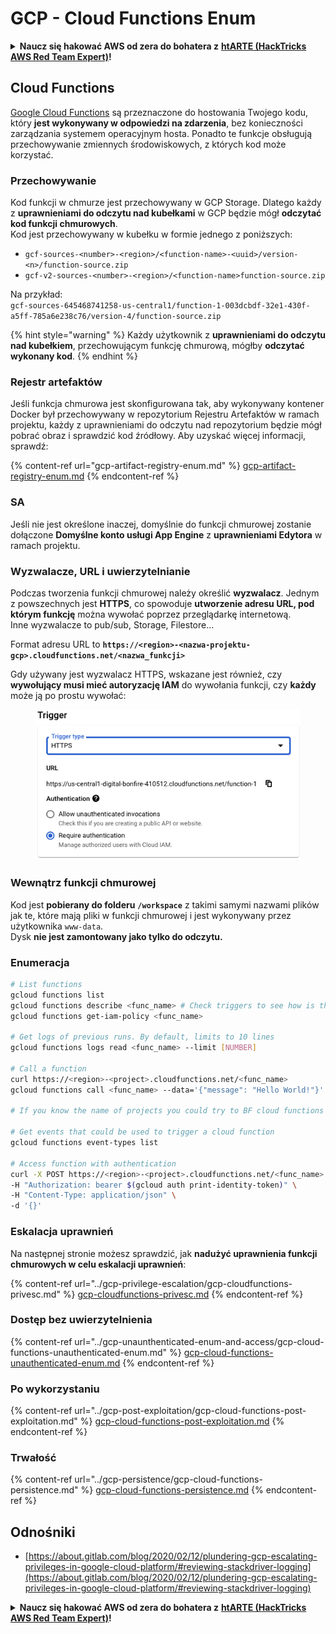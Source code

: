 # GCP - Cloud Functions Enum

<details>

<summary><strong>Naucz się hakować AWS od zera do bohatera z</strong> <a href="https://training.hacktricks.xyz/courses/arte"><strong>htARTE (HackTricks AWS Red Team Expert)</strong></a><strong>!</strong></summary>

Inne sposoby wsparcia HackTricks:

* Jeśli chcesz zobaczyć swoją **firmę reklamowaną w HackTricks** lub **pobrać HackTricks w formacie PDF**, sprawdź [**PLANY SUBSKRYPCYJNE**](https://github.com/sponsors/carlospolop)!
* Zdobądź [**oficjalne gadżety PEASS & HackTricks**](https://peass.creator-spring.com)
* Odkryj [**Rodzinę PEASS**](https://opensea.io/collection/the-peass-family), naszą kolekcję ekskluzywnych [**NFT**](https://opensea.io/collection/the-peass-family)
* **Dołącz do** 💬 [**grupy Discord**](https://discord.gg/hRep4RUj7f) lub [**grupy telegramowej**](https://t.me/peass) lub **śledź** nas na **Twitterze** 🐦 [**@hacktricks\_live**](https://twitter.com/hacktricks\_live)**.**
* **Podziel się swoimi sztuczkami hakowania, przesyłając PR-y do** [**HackTricks**](https://github.com/carlospolop/hacktricks) i [**HackTricks Cloud**](https://github.com/carlospolop/hacktricks-cloud) github repos.

</details>

## Cloud Functions <a href="#reviewing-cloud-functions" id="reviewing-cloud-functions"></a>

[Google Cloud Functions](https://cloud.google.com/functions/) są przeznaczone do hostowania Twojego kodu, który **jest wykonywany w odpowiedzi na zdarzenia**, bez konieczności zarządzania systemem operacyjnym hosta. Ponadto te funkcje obsługują przechowywanie zmiennych środowiskowych, z których kod może korzystać.

### Przechowywanie

Kod funkcji w chmurze jest przechowywany w GCP Storage. Dlatego każdy z **uprawnieniami do odczytu nad kubełkami** w GCP będzie mógł **odczytać kod funkcji chmurowych**.\
Kod jest przechowywany w kubełku w formie jednego z poniższych:

* `gcf-sources-<number>-<region>/<function-name>-<uuid>/version-<n>/function-source.zip`
* `gcf-v2-sources-<number>-<region>/<function-name>function-source.zip`

Na przykład:\
`gcf-sources-645468741258-us-central1/function-1-003dcbdf-32e1-430f-a5ff-785a6e238c76/version-4/function-source.zip`

{% hint style="warning" %}
Każdy użytkownik z **uprawnieniami do odczytu nad kubełkiem**, przechowującym funkcję chmurową, mógłby **odczytać wykonany kod**.
{% endhint %}

### Rejestr artefaktów

Jeśli funkcja chmurowa jest skonfigurowana tak, aby wykonywany kontener Docker był przechowywany w repozytorium Rejestru Artefaktów w ramach projektu, każdy z uprawnieniami do odczytu nad repozytorium będzie mógł pobrać obraz i sprawdzić kod źródłowy. Aby uzyskać więcej informacji, sprawdź:

{% content-ref url="gcp-artifact-registry-enum.md" %}
[gcp-artifact-registry-enum.md](gcp-artifact-registry-enum.md)
{% endcontent-ref %}

### SA

Jeśli nie jest określone inaczej, domyślnie do funkcji chmurowej zostanie dołączone **Domyślne konto usługi App Engine** z **uprawnieniami Edytora** w ramach projektu.

### Wyzwalacze, URL i uwierzytelnianie

Podczas tworzenia funkcji chmurowej należy określić **wyzwalacz**. Jednym z powszechnych jest **HTTPS**, co spowoduje **utworzenie adresu URL, pod którym funkcję** można wywołać poprzez przeglądarkę internetową.\
Inne wyzwalacze to pub/sub, Storage, Filestore...

Format adresu URL to **`https://<region>-<nazwa-projektu-gcp>.cloudfunctions.net/<nazwa_funkcji>`**

Gdy używany jest wyzwalacz HTTPS, wskazane jest również, czy **wywołujący musi mieć autoryzację IAM** do wywołania funkcji, czy **każdy** może ją po prostu wywołać:

<figure><img src="../../../.gitbook/assets/image (19).png" alt=""><figcaption></figcaption></figure>

### Wewnątrz funkcji chmurowej

Kod jest **pobierany do folderu** **`/workspace`** z takimi samymi nazwami plików jak te, które mają pliki w funkcji chmurowej i jest wykonywany przez użytkownika `www-data`.\
Dysk **nie jest zamontowany jako tylko do odczytu.**

### Enumeracja
```bash
# List functions
gcloud functions list
gcloud functions describe <func_name> # Check triggers to see how is this function invoked
gcloud functions get-iam-policy <func_name>

# Get logs of previous runs. By default, limits to 10 lines
gcloud functions logs read <func_name> --limit [NUMBER]

# Call a function
curl https://<region>-<project>.cloudfunctions.net/<func_name>
gcloud functions call <func_name> --data='{"message": "Hello World!"}'

# If you know the name of projects you could try to BF cloud functions names

# Get events that could be used to trigger a cloud function
gcloud functions event-types list

# Access function with authentication
curl -X POST https://<region>-<project>.cloudfunctions.net/<func_name> \
-H "Authorization: bearer $(gcloud auth print-identity-token)" \
-H "Content-Type: application/json" \
-d '{}'
```
### Eskalacja uprawnień

Na następnej stronie możesz sprawdzić, jak **nadużyć uprawnienia funkcji chmurowych w celu eskalacji uprawnień**:

{% content-ref url="../gcp-privilege-escalation/gcp-cloudfunctions-privesc.md" %}
[gcp-cloudfunctions-privesc.md](../gcp-privilege-escalation/gcp-cloudfunctions-privesc.md)
{% endcontent-ref %}

### Dostęp bez uwierzytelnienia

{% content-ref url="../gcp-unaunthenticated-enum-and-access/gcp-cloud-functions-unauthenticated-enum.md" %}
[gcp-cloud-functions-unauthenticated-enum.md](../gcp-unaunthenticated-enum-and-access/gcp-cloud-functions-unauthenticated-enum.md)
{% endcontent-ref %}

### Po wykorzystaniu

{% content-ref url="../gcp-post-exploitation/gcp-cloud-functions-post-exploitation.md" %}
[gcp-cloud-functions-post-exploitation.md](../gcp-post-exploitation/gcp-cloud-functions-post-exploitation.md)
{% endcontent-ref %}

### Trwałość

{% content-ref url="../gcp-persistence/gcp-cloud-functions-persistence.md" %}
[gcp-cloud-functions-persistence.md](../gcp-persistence/gcp-cloud-functions-persistence.md)
{% endcontent-ref %}

## Odnośniki

* [https://about.gitlab.com/blog/2020/02/12/plundering-gcp-escalating-privileges-in-google-cloud-platform/#reviewing-stackdriver-logging](https://about.gitlab.com/blog/2020/02/12/plundering-gcp-escalating-privileges-in-google-cloud-platform/#reviewing-stackdriver-logging)

<details>

<summary><strong>Naucz się hakować AWS od zera do bohatera z</strong> <a href="https://training.hacktricks.xyz/courses/arte"><strong>htARTE (HackTricks AWS Red Team Expert)</strong></a><strong>!</strong></summary>

Inne sposoby wsparcia HackTricks:

* Jeśli chcesz zobaczyć swoją **firmę reklamowaną w HackTricks** lub **pobrać HackTricks w formacie PDF**, sprawdź [**PLANY SUBSKRYPCYJNE**](https://github.com/sponsors/carlospolop)!
* Zdobądź [**oficjalne gadżety PEASS & HackTricks**](https://peass.creator-spring.com)
* Odkryj [**Rodzinę PEASS**](https://opensea.io/collection/the-peass-family), naszą kolekcję ekskluzywnych [**NFT**](https://opensea.io/collection/the-peass-family)
* **Dołącz do** 💬 [**grupy Discord**](https://discord.gg/hRep4RUj7f) lub [**grupy telegramowej**](https://t.me/peass) lub **śledź** nas na **Twitterze** 🐦 [**@hacktricks\_live**](https://twitter.com/hacktricks\_live)**.**
* **Podziel się swoimi sztuczkami hakerskimi, przesyłając PR-y do** [**HackTricks**](https://github.com/carlospolop/hacktricks) i [**HackTricks Cloud**](https://github.com/carlospolop/hacktricks-cloud) github repos.

</details>
